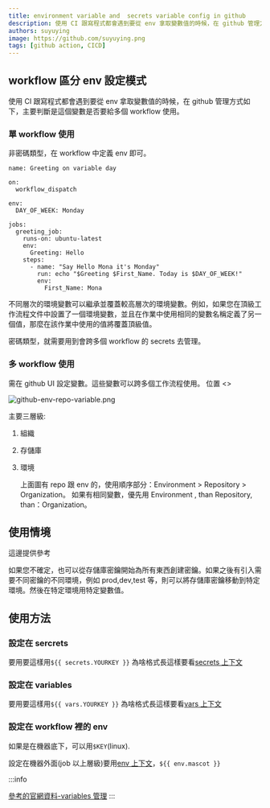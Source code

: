 ```yaml
---
title: environment variable and  secrets variable config in github
description: 使用 CI 跟寫程式都會遇到要從 env 拿取變數值的時候，在 github 管理方式如下，主要判斷是這個變數是否要給多個 workflow 使用。如果您不確定，也可以從存儲庫密鑰開始為所有東西創建密鑰。如果之後有引入需要不同密鑰的不同環境，例如 prod,dev,test 等，則可以將存儲庫密鑰移動到特定環境。然後在特定環境用特定變數值。
authors: suyuying
image: https://github.com/suyuying.png
tags: [github action, CICD]
---
```


## workflow 區分 env 設定模式

使用 CI 跟寫程式都會遇到要從 env 拿取變數值的時候，在 github 管理方式如下，主要判斷是這個變數是否要給多個 workflow 使用。

### 單 workflow 使用

非密碼類型，在 workflow 中定義 env 即可。

```
name: Greeting on variable day

on:
  workflow_dispatch

env:
  DAY_OF_WEEK: Monday

jobs:
  greeting_job:
    runs-on: ubuntu-latest
    env:
      Greeting: Hello
    steps:
      - name: "Say Hello Mona it's Monday"
        run: echo "$Greeting $First_Name. Today is $DAY_OF_WEEK!"
        env:
          First_Name: Mona
```

不同層次的環境變數可以繼承並覆蓋較高層次的環境變數。例如，如果您在頂級工作流程文件中設置了一個環境變數，並且在作業中使用相同的變數名稱定義了另一個值，那麼在該作業中使用的值將覆蓋頂級值。

密碼類型，就需要用到會跨多個 workflow 的 secrets 去管理。

### 多 workflow 使用

需在 github UI 設定變數。這些變數可以跨多個工作流程使用。
位置
<>

  <div style={{ display: "flex", justifyContent: "center" }}>
    <img
      src={require("./github-env-repo-variable.png").default}
      alt="github-env-repo-variable.png"
    />
  </div>
</>

主要三層級:

1. 組織
2. 存儲庫
3. 環境

   上面圖有 repo 跟 env 的，使用順序部分：Environment > Repository > Organization。
   如果有相同變數，優先用 Environment , than Repository, than：Organization。

## 使用情境

這邊提供參考

如果您不確定，也可以從存儲庫密鑰開始為所有東西創建密鑰。如果之後有引入需要不同密鑰的不同環境，例如 prod,dev,test 等，則可以將存儲庫密鑰移動到特定環境。然後在特定環境用特定變數值。

## 使用方法

### 設定在 sercrets

要用要這樣用`${{ secrets.YOURKEY }}`
為啥格式長這樣要看[secrets 上下文](https://docs.github.com/en/actions/learn-github-actions/contexts#secrets-context)

### 設定在 variables

要用要這樣用`${{ vars.YOURKEY }}`
為啥格式長這樣要看[vars 上下文](https://docs.github.com/en/actions/learn-github-actions/contexts#vars-context)

### 設定在 workflow 裡的 env

如果是在機器底下，可以用`$KEY`(linux).

設定在機器外面(job 以上層級)要用[env 上下文](https://docs.github.com/en/actions/learn-github-actions/contexts#env-context)，`${{ env.mascot }}`

:::info

[參考的官網資料-variables 管理](https://docs.github.com/en/actions/learn-github-actions/variables)
:::
